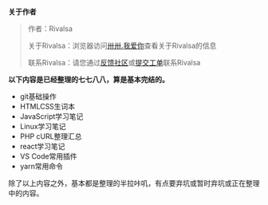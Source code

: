 **关于作者**

> 作者：Rivalsa
>
> 关于Rivalsa：浏览器访问[卅卅.我爱你](https://卅卅.我爱你)查看关于Rivalsa的信息
>
> 联系Rivalsa：请您通过[反馈社区](https://gf0.ltd/fksq)或[提交工单](https://www.rivalsa.net/workorder/index.php)联系Rivalsa

**以下内容是已经整理的七七八八，算是基本完结的。**

- git基础操作
- HTMLCSS生词本
- JavaScript学习笔记
- Linux学习笔记
- PHP cURL整理汇总
- react学习笔记
- VS Code常用插件
- yarn常用命令

除了以上内容之外，基本都是整理的半拉咔叽，有点要弃坑或暂时弃坑或正在整理中的内容。

